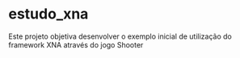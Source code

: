 estudo_xna
==========

Este projeto objetiva desenvolver o exemplo inicial de utilização do framework XNA através do jogo Shooter
